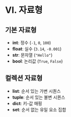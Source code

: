 # VI. 자료형

## 기본 자료형

- **int**: 정수 (`-1`, `0`, `100`)
- **float**: 실수 (`3.14`, `-0.001`)
- **str**: 문자열 (`"Hello"`)
- **bool**: 논리값 (`True`, `False`)

## 컬렉션 자료형

- **list**: 순서 있는 가변 시퀀스
- **tuple**: 순서 있는 불변 시퀀스
- **dict**: 키-값 매핑
- **set**: 순서 없는 유일 요소 집합